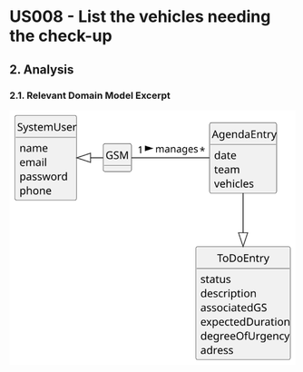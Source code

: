 # US008 - List the vehicles needing the check-up 

## 2. Analysis

### 2.1. Relevant Domain Model Excerpt 

![Domain Model](svg/us024-domain-model.svg)
